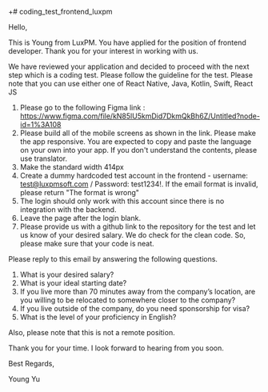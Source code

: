 +# coding_test_frontend_luxpm

Hello,

This is Young from LuxPM. You have applied for the position of frontend developer. Thank you for your interest in working with us.

We have reviewed your application and decided to proceed with the next step which is a coding test. Please follow the guideline for the test. 
Please note that you can use either one of React Native, Java, Kotlin, Swift, React JS

1. Please go to the following Figma link : https://www.figma.com/file/kN85lU5kmDid7DkmQkBh6Z/Untitled?node-id=1%3A108
2. Please build all of the mobile screens as shown in the link. Please make the app responsive. You are expected to copy and paste the language on your own into your app. If you don't understand the contents, please use translator.
3. Make the standard width 414px
4. Create a dummy hardcoded test account in the frontend - username: test@luxpmsoft.com / Password: test1234!. If the email format is invalid, please return "The format is wrong"
5. The login should only work with this account since there is no integration with the backend.
6. Leave the page after the login blank.
7. Please provide us with a github link to the repository for the test and let us know of your desired salary. 
We do check for the clean code. So, please make sure that your code is neat.


Please reply to this email by answering the following questions.
1. What is your desired salary?
2. What is your ideal starting date?
3. If you live more than 70 minutes away from the company’s location, are you willing to be relocated to somewhere closer to the company?
4. If you live outside of the company, do you need sponsorship for visa?
5. What is the level of your proficiency in English?

Also, please note that this is not a remote position.

Thank you for your time. I look forward to hearing from you soon.

Best Regards,

Young Yu
